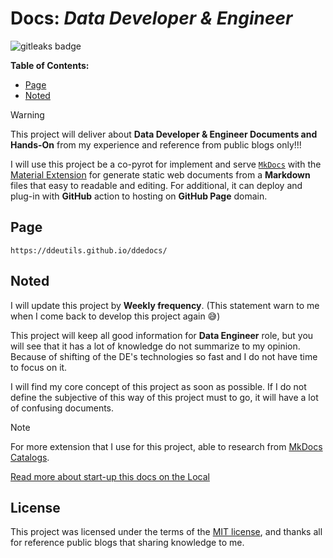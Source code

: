 # Docs: _Data Developer & Engineer_

<img alt="gitleaks badge" src="https://img.shields.io/badge/protected%20by-gitleaks-blue">

**Table of Contents:**

- [Page](#page)
- [Noted](#noted)

> [!WARNING]
> This project will deliver about **Data Developer & Engineer Documents and
> Hands-On** from my experience and reference from public blogs only!!!

I will use this project be a co-pyrot for implement and serve [`MkDocs`](https://github.com/mkdocs/mkdocs)
with the [Material Extension](https://squidfunk.github.io/mkdocs-material/)
for generate static web documents from a **Markdown** files that easy to readable
and editing.
For additional, it can deploy and plug-in with **GitHub** action to hosting on
**GitHub Page** domain.

## Page

```url
https://ddeutils.github.io/ddedocs/
```

## Noted

I will update this project by **Weekly frequency**. (This statement warn to me
when I come back to develop this project again :sweat_smile:)

This project will keep all good information for **Data Engineer** role, but you will
see that it has a lot of knowledge do not summarize to my opinion. Because of
shifting of the DE's technologies so fast and I do not have time to focus on it.

I will find my core concept of this project as soon as possible. If I do not define
the subjective of this way of this project must to go, it will have a lot of confusing
documents.

> [!NOTE]
> For more extension that I use for this project, able to research from
> [MkDocs Catalogs](https://github.com/mkdocs/catalog).

[Read more about start-up this docs on the Local](NOTED.md)

## License

This project was licensed under the terms of the [MIT license](LICENSE), and thanks
all for reference public blogs that sharing knowledge to me.
